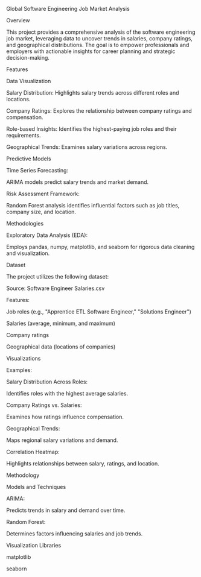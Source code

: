Global Software Engineering Job Market Analysis

Overview

This project provides a comprehensive analysis of the software engineering job market, leveraging data to uncover trends in salaries, company ratings, and geographical distributions. The goal is to empower professionals and employers with actionable insights for career planning and strategic decision-making.

Features

Data Visualization

Salary Distribution: Highlights salary trends across different roles and locations.

Company Ratings: Explores the relationship between company ratings and compensation.

Role-based Insights: Identifies the highest-paying job roles and their requirements.

Geographical Trends: Examines salary variations across regions.

Predictive Models

Time Series Forecasting:

ARIMA models predict salary trends and market demand.

Risk Assessment Framework:

Random Forest analysis identifies influential factors such as job titles, company size, and location.

Methodologies

Exploratory Data Analysis (EDA):

Employs pandas, numpy, matplotlib, and seaborn for rigorous data cleaning and visualization.

Dataset

The project utilizes the following dataset:

Source: Software Engineer Salaries.csv

Features:

Job roles (e.g., "Apprentice ETL Software Engineer," "Solutions Engineer")

Salaries (average, minimum, and maximum)

Company ratings

Geographical data (locations of companies)

Visualizations

Examples:

Salary Distribution Across Roles:

Identifies roles with the highest average salaries.

Company Ratings vs. Salaries:

Examines how ratings influence compensation.

Geographical Trends:

Maps regional salary variations and demand.

Correlation Heatmap:

Highlights relationships between salary, ratings, and location.

Methodology

Models and Techniques

ARIMA:

Predicts trends in salary and demand over time.

Random Forest:

Determines factors influencing salaries and job trends.

Visualization Libraries

matplotlib

seaborn
